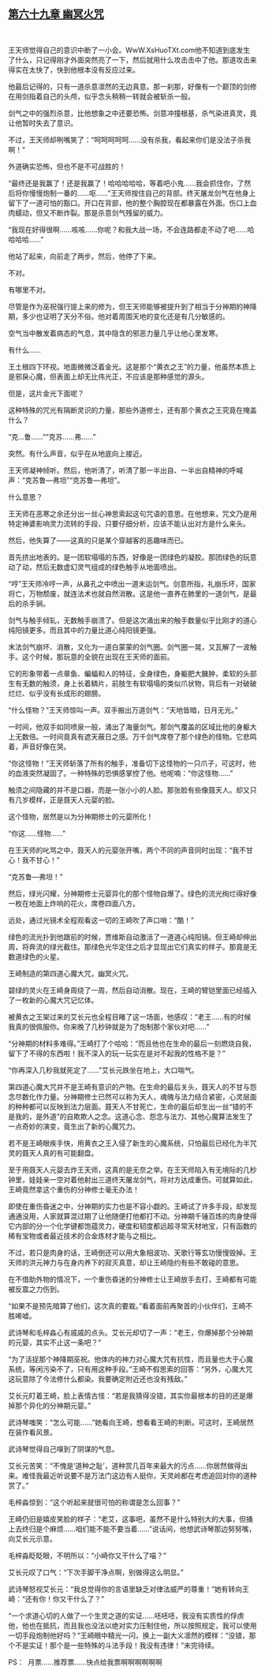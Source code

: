 ## [第六十九章 幽冥火咒](https://www.xxbiquge.com/11_11207/9032912.html)
﻿

  王天师觉得自己的意识中断了一小会。WwW.XsHuoTXt.com他不知道到底发生了什么，只记得刚才外面突然亮了一下，然后就用什么攻击击中了他。那道攻击来得实在太快了，快到他根本没有反应过来。

  他最后记得的，只有一道杀意凛然的无边真意。那一刹那，好像有一个巅顶的剑修在用剑指着自己的头颅，似乎念头稍稍一转就会被斩杀一般。

  剑气之中的强烈杀意，比他想象之中还要恐怖。剑意冲撞根基，杀气染进真灵，竟让他暂时失去了意识。

  不过，王天师却咧嘴笑了：“呵呵呵呵呵……没有杀我，看起来你们是没法子杀我啊！”

  外道确实恐怖，但也不是不可战胜的！

  “最终还是我赢了！还是我赢了！哈哈哈哈哈，等着吧小鬼……我会抓住你，了然后将你慢慢炮制一番的……呕……”王天师按住自己的背部。终天屠龙剑气在他身上留下了一道可怕的豁口。开口在背部，他的整个胸腔现在都暴露在外面。伤口上血肉蠕动，但又不断炸裂。那是杀意剑气残留的威力。

  “我现在好得很啊……咳咳……你呢？和我大战一场，不会连路都走不动了吧……哈哈哈哈……”

  他站了起来，向前走了两步。然后，他停了下来。

  不对。

  有哪里不对。

  尽管是作为巫祝强行提上来的修为，但王天师能够被提升到了相当于分神期的神降期，多少也证明了天分不俗。他对着周围天地的变化还是有几分敏感的。

  空气当中散发着病态的气息，其中隐含的邪恶力量几乎让他心里发寒。

  有什么……

  王土根四下环视。地面微微泛着金光。这是那个“黄衣之王”的力量，他虽然本质上是邪戾心魔，但表面上却无比伟光正，不应该是那种感觉的源头。

  但是，这片金光下面呢？

  这种特殊的咒光有隔断灵识的力量，那些外道修士，还有那个黄衣之王究竟在掩盖什么？

  “克…鲁……”“克苏……弗……”

  突然。有什么声音，似乎在从地底向上接近。

  王天师凝神倾听。然后，他听清了，听清了那一半出自、一半出自精神的呼喊声：“克苏鲁—弗坦”“克苏鲁—弗坦”。

  什么意思？

  王天师在恶寒之余还分出一丝心神思索起这句咒语的意思。在他想来，咒文乃是用特定神婆影响灵力流转的手段，只要仔细分析，应该不能认出对方是什么来头。

  然后，他失算了——这真的只是某个穿越客的恶趣味而已。

  首先挤出地表的。是一团软塌塌的东西，好像是一团绿色的凝胶。那团绿色的玩意动了动，然后无数虚幻灵气组成的绿色触手从地面喷出。

  “哼”王天师冷哼一声，从鼻孔之中喷出一道末运剑气。剑意所指，礼崩乐坏，国家将亡，万物颓废，就连法术也就自然消散。这是他一直养在肺里的一道剑气，是最后的杀手锏。

  剑气与触手倾轧，无数触手崩溃了。但是这次涌出来的触手数量似乎比刚才的道心纯阳镜更多。而且其中的力量比道心纯阳镜更强。

  末法剑气崩坏、消散，又化为一道白蒙蒙的剑气圈。剑气圈一晃，又瓦解了一波触手。这个时候，那玩意的全貌在出现在王天师的面前。

  它的形象带着一点章鱼、蝙蝠和人的特征，全身绿色，身躯肥大臃肿，柔软的头部生有无数的触须，身上长着鳞片，前肢生有软塌塌的类似爪状物，背后有一对破破烂烂、似乎没有长成形的翅膀。

  “什么怪物？”王天师惊叫一声。双手搬出万道剑气：“天地皆暗，日月无光。”

  一时间，他双手如同喷泉一般，涌出了海量剑气。那剑气覆盖的区域比他的身躯大上无数倍。一时间竟真有遮天蔽日之感。万千剑气席卷了那个绿色的怪物。它悲鸣着，声音好像在哭。

  “你这怪物！”王天师斩落了所有的触手，准备切下这怪物的一只爪子，可这时，他的血液突然凝固了。一种特殊的恐惧感掌控了他。他呢喃：“你这怪物……”

  触须之间隐藏的并不是口器，而是一张小小的人脸。那张脸有些像聂天人。却又只有几岁模样，正是聂天人元婴的脸。

  这个怪物，居然是以为分神期修士的元婴所化！

  “你这……怪物……”

  在王天师的叱骂之中，聂天人的元婴张开嘴，两个不同的声音同时出现：“我不甘心！我不甘心！”

  “克苏鲁—弗坦！”

  然后，绿光闪耀，分神期修士元婴异化的那个怪物自爆了。绿色的流光绚烂得好像一枚在地面上炸响的花火，席卷四面八方。

  远处，通过光镜术全程观看这一切的王崎吹了声口哨：“酷！”

  绿色的流光扑到他跟前的时候，贾维斯自动激活了一道道心纯阳镜。但王崎却伸出周，将奔流的绿光截住。那绿色光华定住之后才显现出它们真实的样子。那竟是无数道绿色的火星。

  王崎制造的第四道心魔大咒，幽冥火咒。

  碧绿的灵火在王崎身周绕了一周，然后自动消散。现在，王崎的臂铠里面已经插入了一枚新的心魔大咒记忆体。

  被黄衣之王架过来的艾长元也全程目睹了这一场面，他感叹：“老王……有的时候我真的很佩服你。你来晚了几秒钟就是为了炮制那个家伙对吧……”

  “分神期的材料多难得。”王崎打了个哈哈：“而且他也在生命的最后一刻燃烧自我，留下了不得的东西啦！我不深入的玩一玩实在是对不起我的性格不是？”

  “你再深入几秒我就死定了……”艾长元跌坐在地上，大口喘气。

  第四道心魔大咒并不是王崎有意识的产物。在生命的最后关头，聂天人的不甘与怨念尽数化作力量。分神期修士已然可以称为天人，魂魄与法力结合紧密，心灵层面的种种都可以反映到法力层面。聂天人不甘死亡，生命的最后却生出一丝“错的不是我的，是外道”的自欺欺人之念。这道心念、怨念与法力、其他心魔算法发生了一点奇妙的演变，竟生出了新的心魔咒力。

  若不是王崎眼疾手快，用黄衣之王入侵了新生的心魔系统，只怕最后已经化为半咒灵的聂天人真的有可能翻盘。

  至于用聂天人元婴去炸王天师，这真的是无奈之举。在王天师陷入有无境际的几秒钟里，娃娃亲一空对着他射出三道终天屠龙剑气，将对方达成重伤。可就算如此，王崎竟然拿这个重伤的分神修士毫无办法！

  即使在重伤昏迷之中，分神期的实力也是不容小觑的。王崎试了许多手段，却发现通通没用，人家就算混过期了让他随便打他都打不动。分神期千锤百炼的肉身使得它内部的分一个化学键都饱蕴灵力，硬度和韧度都远超寻常天材地宝，只有函数的稀有宝物或者最近技术的合金炼材才能与之相比。

  不过，若只是肉身的话，王崎倒还可以用大象相波功、天歌行等玄功慢慢毁掉。王天师的洪元神力与在身内养下的寂灭真意，却让王崎隐约有些不敢碰的意思。

  在不借助外物的情况下，一个重伤昏迷的分神修士让王崎放手去打，王崎都有可能被反震之力伤到。

  “如果不是预先暗算了他们，这次真的要栽。”看着面前再聚首的小伙伴们，王崎不胜唏嘘。

  武诗琴和毛梓淼心有戚戚的点头。艾长元却切了一声：“老王，你爆掉那个分神期的元婴，其实不止这一条吧？”

  “为了活捉那个神降期巫祝。他体内的神力对心魔大咒有抗性，而且量也大于心魔系统，等闲污染不了，只有用这种手段。”王崎不假思索的回答：“另外，心魔大咒这玩意除了今法修什么都染。我要确定附近还也没有残敌。”

  艾长元盯着王崎，脸上表情古怪：“若是我猜得没错，其实你最根本的目的还是爆掉那个异化的分神期元婴。”

  武诗琴嗤笑：“怎么可能……”她看向王崎，想看看王崎的判断。可这时，王崎居然在装作看风景。

  武诗琴觉得自己嗅到了阴谋的气息。

  艾长元苦笑：“不愧是‘道种之耻’，道种赏几百年来最大的污点……你居然做得出来。难怪我最近听说要不是万法门这边有人挺你，天灵岭都在考虑追回对你的道种赏了。”

  毛梓淼惊到：“这个听起来就很可怕的称谓是怎么回事？”

  王崎仍旧是嬉皮笑脸的样子：“老艾，这事吧，虽然不是什么特别大的大事，但捅上去终归是个麻烦……咱们能不能不要当着……”说话间，他想武诗琴那边努努嘴，向艾长元示意。

  毛梓淼眨眨眼，不明所以：“小崎你又干什么了喵？”

  艾长元叹了口气：“下次手脚干净点啊，别做得这么明显。”

  武诗琴怒视艾长元：“我总觉得你的言语里缺乏对律法威严的尊重！”她有转向王崎：“还有你！你又干什么了？”

  “一个求道心切的人做了一个生灵之道的实证……呸呸呸，我没有实质性的俘虏他，他也在抵抗，而且我也没法以绝对实力压制住他，所以按照规定，我可以使用一切手段炮制他好吗？”王崎眼中精光一闪，换上一副大义凛然的模样：“没错，那个不是实证！那个是一些特殊的斗法手段！我没有违律！”未完待续。

  PS：  月票……推荐票……快点给我票啊啊啊啊啊啊
